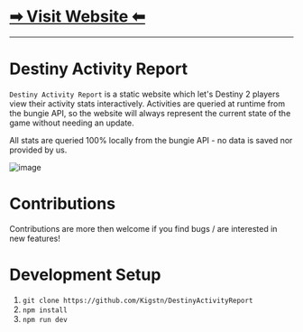 # [➡ Visit Website ⬅](https://activities.report/) 

---

# Destiny Activity Report
`Destiny Activity Report` is a static website which let's Destiny 2 players view their activity stats interactively.
Activities are queried at runtime from the bungie API, so the website will always represent the current state of the game without needing an update.

All stats are queried 100% locally from the bungie API - no data is saved nor provided by us.

![image](https://github.com/user-attachments/assets/3edf9ec6-4d67-4a5b-9b74-1349ec51a1a1)

# Contributions
Contributions are more then welcome if you find bugs / are interested in new features!

# Development Setup
1. `git clone https://github.com/Kigstn/DestinyActivityReport`
2. `npm install`
3. `npm run dev`
